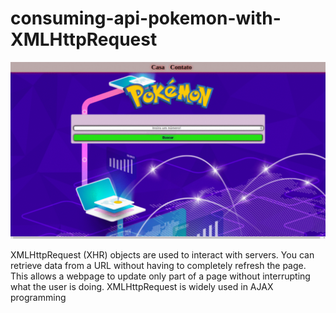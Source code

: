 # consuming-api-pokemon-with-XMLHttpRequest

![Exemplo de como fuciona](https://github.com/Laudier2/consumindo-api-pokemon-com-fetch/blob/master/img/gitgif.gif)

XMLHttpRequest (XHR) objects are used to interact with servers. You can retrieve data from a URL without having to completely refresh the page. This allows a webpage to update only part of a page without interrupting what the user is doing. XMLHttpRequest is widely used in AJAX programming
